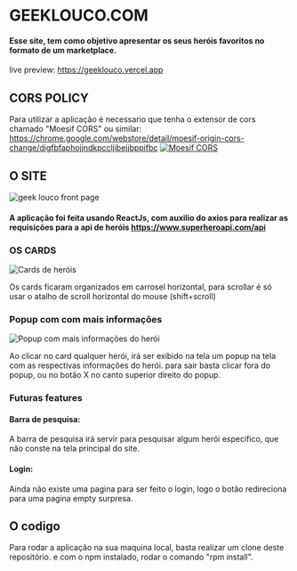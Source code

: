 # GEEKLOUCO.COM
#### Esse site, tem como objetivo apresentar os seus heróis favoritos no formato de um marketplace.
live preview: https://geeklouco.vercel.app

## CORS POLICY

Para utilizar a aplicação é necessario que tenha o extensor de cors chamado "Moesif CORS" ou similar:
https://chrome.google.com/webstore/detail/moesif-origin-cors-change/digfbfaphojjndkpccljibejjbppifbc
[![Moesif CORS](https://user-images.githubusercontent.com/62522817/89653164-867dd200-d8be-11ea-8c30-8188ea6513f9.png)](https://chrome.google.com/webstore/detail/moesif-origin-cors-change/digfbfaphojjndkpccljibejjbppifbc)

## O SITE

![geek louco front page](https://uploaddeimagens.com.br/images/003/364/274/full/_-_1.png?1627958181)

#### A aplicação foi feita usando ReactJs, com auxilio do axios para realizar as requisições para a api de heróis https://www.superheroapi.com/api

### OS CARDS 

![Cards de heróis](https://uploaddeimagens.com.br/images/003/364/290/full/_-_3.png?1627961149)

Os cards ficaram organizados em carrosel horizontal, para scrollar é só usar o atalho de scroll horizontal do mouse (shift+scroll)

### Popup com com mais informações

![Popup com mais informações do herói](https://uploaddeimagens.com.br/images/003/364/288/full/_-_4.png?1627960268)

Ao clicar no card qualquer herói, irá ser exibido na tela um popup na tela com as respectivas informações do herói. para sair basta clicar fora do popup, ou no botão X no canto superior direito do popup.

### Futuras features

#### Barra de pesquisa:
A barra de pesquisa irá servir para pesquisar algum herói especifico, que não conste na tela principal do site.

#### Login:
Ainda não existe uma pagina para ser feito o login, logo o botão redireciona para uma pagina empty surpresa.

## O codigo

Para rodar a aplicação na sua maquina local, basta realizar um clone deste repositório. e com o npm instalado, rodar o comando "rpm install".